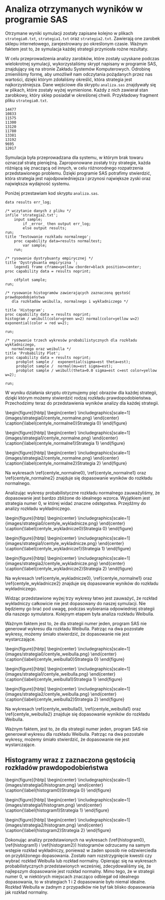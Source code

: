 # Analiza otrzymanych wyników w programie SAS

Otrzymane wyniki symulacji zostały zapisane kolejno w plikach `strategia0.txt`,
`strategia1.txt` oraz `strategia2.txt`. Zawierają one zarobek sklepu
internetowego, zarejestrowany po określonym czasie. Ważnym faktem jest to, że
symulacja każdej strategii przyniosła rożne rezultaty.

W celu przeprowadzenia analizy zarobków, które zostały uzyskane podczas
wielokrotnej symulacji, wykorzystaliśmy skrypt napisany w programie SAS,
znajdujący się na stronie Zakładu Systemów Komputerowych. Odrobinę zmieniliśmy
formę, aby umożliwił nam odczytania pożądanych przez nas wartości, dzięki
którym zdołaliśmy określić, która strategia jest najkorzystniejsza. Dane
wejściowe dla skryptu `analiza.sas` znajdywały się w plikach, które zostały
wyżej wymienione. Każdy z nich zawierał stan zarobkowy, który sklep posiadał w
określonej chwili. Przykładowy fragment pliku `strategia0.txt`.

    14477
    10833
    11575
    11300
    13120
    11780
    13381
    13192
    9695
    12017

Symulacja była przeprowadzana dla systemu, w którym brak towaru oznaczał stratę
pieniężną. Zaproponowane zostały trzy strategie, każda różniącą się znaczącą od
innych, w celu różnorodnego rozpatrzenia przedstawionego problemu. Dzięki
programie SAS potrafimy stwierdzić, która strategia jest najodpowiedniejsza i
przynosi największe zyski oraz największa wydajność systemu.

Poniżej przestawiam kod skryptu `analiza.sas`.

    data results err_log;

    /* wczytanie danych z pliku */
    infile 'strategia2.txt';
        input sample;
            if _error_ then output err_log;
            else output results;
    run;
    title 'Testowanie rozkładu normalnego';
        proc capability data=results normaltest;
            var sample;
        run;

    /* rysowanie dystrybuanty empirycznej */
    title 'Dystrybuanta empiryczna ';
        legend1 frame cframe=yellow cborder=black position=center;
    proc capability data = results noprint;

        cdfplot sample;
    run;

    /* rysowanie histogramów zawierających zaznaczoną gęstość prawdopodobieństwa
       dla rozkładów weibulla, normalnego i wykładniczego */

    title 'Histogram';
    proc capability data = results noprint;
    histogram / weibull(color=green w=2) normal(color=yellow w=2) exponential(color = red w=2);

    run;

    /* rysowanie trzech wykresów probabilistycznych dla rozkładu wykładniczego,
       normalnego oraz weibulla */
    title 'Probability Plot';
    proc capability data = results noprint;
         probplot sample /  exponential(sigma=est theta=est);
         probplot sample /  normal(mu=est sigma=est);
         probplot sample / weibull(theta=0.0 sigma=est c=est color=yellow
    w=2);

    run;

W wyniku działania skryptu otrzymujemy pięć obrazów dla każdej strategii,
dzięki którym możemy stwierdzić rodzaj rozkładu prawdopodobieństwa.
Przechodzimy teraz do przedstawienia wyników analizy dla każdej strategii.

\begin{figure}[hbtp]
  \begin{center}
    \includegraphics[scale=1]{images/strategia0/centyle_normalne.png}
  \end{center}
  \caption{\label{centyle_normalne0}Strategia 0}
\end{figure}

\begin{figure}[hbtp]
  \begin{center}
    \includegraphics[scale=1]{images/strategia1/centyle_normalne.png}
  \end{center}
  \caption{\label{centyle_normalne1}Strategia 1}
\end{figure}

\begin{figure}[hbtp]
  \begin{center}
    \includegraphics[scale=1]{images/strategia2/centyle_normalne.png}
  \end{center}
  \caption{\label{centyle_normalne2}Strategia 2}
\end{figure}

Na wykresach \ref{centyle_normalne0}, \ref{centyle_normalne1} oraz
\ref{centyle_normalne2} znajduje się dopasowanie wyników do rozkładu normalnego.

Analizując wykresy probabilistyczne rozkładu normalnego zauważyliśmy, że
dopasowanie jest bardzo zbliżone do idealnego wzorca. Wyjątkiem jest strategia
numer 0, w której widać znaczne odstępstwa. Przejdźmy do analizy rozkładu
wykładniczego.

\begin{figure}[hbtp]
  \begin{center}
    \includegraphics[scale=1]{images/strategia0/centyle_wykladnicze.png}
  \end{center}
  \caption{\label{centyle_wykladnicze0}Strategia 0}
\end{figure}

\begin{figure}[hbtp]
  \begin{center}
    \includegraphics[scale=1]{images/strategia1/centyle_wykladnicze.png}
  \end{center}
  \caption{\label{centyle_wykladnicze1}Strategia 1}
\end{figure}

\begin{figure}[hbtp]
  \begin{center}
    \includegraphics[scale=1]{images/strategia2/centyle_wykladnicze.png}
  \end{center}
  \caption{\label{centyle_wykladnicze2}Strategia 2}
\end{figure}

Na wykresach \ref{centyle_wykladnicze0}, \ref{centyle_normalne1} oraz
\ref{centyle_wykladnicze2} znajduje się dopasowanie wyników do rozkładu
wykładniczego.

Widząc przedstawione wyżej trzy wykresy łatwo jest zauważyć, że rozkład
wykładniczy całkowicie nie jest dopasowany do naszej symulacji. Nie będziemy go
brać pod uwagę, podczas wybierania odpowiedniej strategii dla naszego
symulatora. Kolejnym etapem była analiza rozkładu Weibulla.

Ważnym faktem jest to, że dla strategii numer jeden, program SAS nie generował
wykresu dla rozkładu Weibulla. Patrząc na dwa pozostałe wykresy, możemy śmiało
stwierdzić, że dopasowanie nie jest wystarczające.

\begin{figure}[hbtp]
  \begin{center}
    \includegraphics[scale=1]{images/strategia0/centyle_weibulla.png}
  \end{center}
  \caption{\label{centyle_weibulla0}Strategia 0}
\end{figure}

\begin{figure}[hbtp]
  \begin{center}
    \includegraphics[scale=1]{images/strategia1/centyle_weibulla.png}
  \end{center}
  \caption{\label{centyle_weibulla1}Strategia 1}
\end{figure}

\begin{figure}[hbtp]
  \begin{center}
    \includegraphics[scale=1]{images/strategia2/centyle_weibulla.png}
  \end{center}
  \caption{\label{centyle_weibulla2}Strategia 2}
\end{figure}

Na wykresach \ref{centyle_weibulla0}, \ref{centyle_weibulla1} oraz
\ref{centyle_weibulla2} znajduje się dopasowanie wyników do rozkładu Weibulla.

Ważnym faktem, jest to, że dla strategii numer jeden, program SAS nie
generował wykresu dla rozkładu Weibulla. Patrząc na dwa pozostałe wykresy,
możemy śmiało stwierdzić, że dopasowanie nie jest wystarczające.

## Histogramy wraz z zaznaczona gęstością rozkładów prawdopodobieństwa

\begin{figure}[hbtp]
  \begin{center}
    \includegraphics[scale=1]{images/strategia0/histogram.png}
  \end{center}
  \caption{\label{histogram0}Strategia 0}
\end{figure}

\begin{figure}[hbtp]
  \begin{center}
    \includegraphics[scale=1]{images/strategia1/histogram.png}
  \end{center}
  \caption{\label{histogram1}Strategia 1}
\end{figure}

\begin{figure}[hbtp]
  \begin{center}
    \includegraphics[scale=1]{images/strategia2/histogram.png}
  \end{center}
  \caption{\label{histogram2}Strategia 2}
\end{figure}

Dokonując analizy przedstawionych na wykresach (\ref{histogram0},
\ref{histogram1} i \ref{histogram2}) histogramów odrzucamy na samym wstępie
rozkład wykładniczy, ponieważ w żaden sposób nie odzwierciedla on
przybliżonego dopasowania. Zostało nam rozstrzygnięcie kwestii czy wybrać
rozkład Weibulla lub rozkład normalny. Opierając się na wykresach
probabilistycznych przedstawionych wcześniej, zdecydowaliśmy się, że
najlepszym dopasowanie jest rozkład normalny. Mimo tego, że w strategii numer
0, w niektórych miejscach znacząco odbiegał od idealnego dopasowania, to w
strategiach 1 i 2 dopasowanie było niemal idealne. Rozkład Weibulla w żadnym z
przypadków nie był tak blisko dopasowania jak rozkład normalny.

